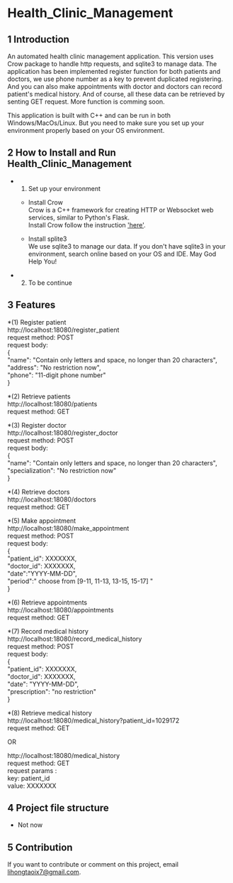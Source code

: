 # Health_Clinic_Management

## 1 Introduction

An automated health clinic management application. This version uses Crow package to handle http requests, and sqlite3 to manage data. The application has been implemented register function for both patients and doctors, we use phone number as a key to prevent duplicated registering. And you can also make appointments with doctor and doctors can record patient's medical history. And of course, all these data can be retrieved by senting GET request. More function is comming soon.
		
This application is built with C++ and can be run in both Windows/MacOs/Linux. But you need to make sure you set up your environment properly based on your OS environment.


## 2 How to Install and Run Health_Clinic_Management

* 1. Set up your environment

  * Install Crow     
Crow is a C++ framework for creating HTTP or Websocket web services, similar to Python's Flask.   
Install Crow follow the instruction ['here'](https://crowcpp.org/master/).

  * Install splite3        
We use sqlite3 to manage our data. If you don't have sqlite3 in your environment, search online based on your OS and IDE. May God Help You!


* 2. To be continue


## 3 Features

*(1) Register patient        
http://localhost:18080/register_patient        
request method: POST        
request body:        
{        
    "name": "Contain only letters and space, no longer than 20 characters",        
    "address": "No restriction now",        
    "phone": "11-digit phone number"        
}        

*(2) Retrieve patients        
http://localhost:18080/patients        
request method: GET        
   
*(3) Register doctor        
http://localhost:18080/register_doctor        
request method: POST        
request body:        
{        
    "name": "Contain only letters and space, no longer than 20 characters",        
    "specialization": "No restriction now"        
}        

*(4) Retrieve doctors        
http://localhost:18080/doctors        
request method: GET        

*(5) Make appointment        
http://localhost:18080/make_appointment        
request method: POST        
request body:        
{        
    "patient_id": XXXXXXX,        
    "doctor_id": XXXXXXX,        
    "date":"YYYY-MM-DD",        
    "period":" choose from [9-11, 11-13, 13-15, 15-17] "        
}        

*(6) Retrieve appointments        
http://localhost:18080/appointments        
request method: GET        

*(7) Record medical history        
http://localhost:18080/record_medical_history        
request method: POST             
request body:        
{        
    "patient_id": XXXXXXX,        
    "doctor_id": XXXXXXX,        
    "date": "YYYY-MM-DD",        
    "prescription": "no restriction"        
}        

*(8) Retrieve medical history        
http://localhost:18080/medical_history?patient_id=1029172        
request method: GET           

OR     

http://localhost:18080/medical_history        
request method: GET           
request params :            
	key: patient_id        
	value: XXXXXXX        

## 4 Project file structure

* Not now

## 5 Contribution

If you want to contribute or comment on this project, email lihongtaoix7@gmail.com.
